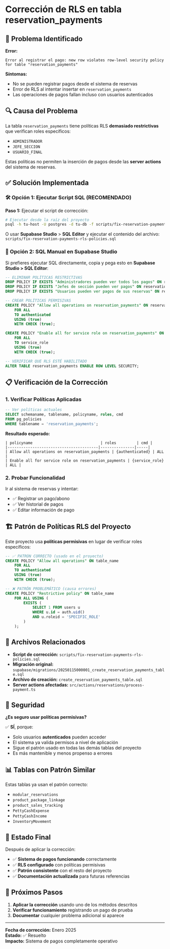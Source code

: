 # Corrección de RLS en tabla reservation_payments

## 🚨 Problema Identificado

**Error:**
```
Error al registrar el pago: new row violates row-level security policy for table "reservation_payments"
```

**Síntomas:**
- No se pueden registrar pagos desde el sistema de reservas
- Error de RLS al intentar insertar en `reservation_payments`
- Las operaciones de pagos fallan incluso con usuarios autenticados

## 🔍 Causa del Problema

La tabla `reservation_payments` tiene políticas RLS **demasiado restrictivas** que verifican roles específicos:
- `ADMINISTRADOR`
- `JEFE_SECCION` 
- `USUARIO_FINAL`

Estas políticas no permiten la inserción de pagos desde las **server actions** del sistema de reservas.

## ✅ Solución Implementada

### 🛠️ Opción 1: Ejecutar Script SQL (RECOMENDADO)

**Paso 1:** Ejecutar el script de corrección:

```bash
# Ejecutar desde la raíz del proyecto
psql -h tu-host -U postgres -d tu-db -f scripts/fix-reservation-payments-rls-policies.sql
```

O usar **Supabase Studio** > **SQL Editor** y ejecutar el contenido del archivo:
`scripts/fix-reservation-payments-rls-policies.sql`

### 🔧 Opción 2: SQL Manual en Supabase Studio

Si prefieres ejecutar SQL directamente, copia y pega esto en **Supabase Studio > SQL Editor**:

```sql
-- ELIMINAR POLÍTICAS RESTRICTIVAS
DROP POLICY IF EXISTS "Administradores pueden ver todos los pagos" ON reservation_payments;
DROP POLICY IF EXISTS "Jefes de sección pueden ver pagos" ON reservation_payments;
DROP POLICY IF EXISTS "Usuarios pueden ver pagos de sus reservas" ON reservation_payments;

-- CREAR POLÍTICAS PERMISIVAS
CREATE POLICY "Allow all operations on reservation_payments" ON reservation_payments
    FOR ALL 
    TO authenticated
    USING (true) 
    WITH CHECK (true);

CREATE POLICY "Enable all for service role on reservation_payments" ON reservation_payments
    FOR ALL 
    TO service_role
    USING (true) 
    WITH CHECK (true);

-- VERIFICAR QUE RLS ESTÉ HABILITADO
ALTER TABLE reservation_payments ENABLE ROW LEVEL SECURITY;
```

## 📋 Verificación de la Corrección

### 1. Verificar Políticas Aplicadas

```sql
-- Ver políticas actuales
SELECT schemaname, tablename, policyname, roles, cmd 
FROM pg_policies 
WHERE tablename = 'reservation_payments';
```

**Resultado esperado:**
```
| policyname                              | roles         | cmd |
|----------------------------------------|---------------|-----|
| Allow all operations on reservation_payments | {authenticated} | ALL |
| Enable all for service role on reservation_payments | {service_role} | ALL |
```

### 2. Probar Funcionalidad

Ir al sistema de reservas y intentar:
- ✅ Registrar un pago/abono
- ✅ Ver historial de pagos
- ✅ Editar información de pago

## 🏗️ Patrón de Políticas RLS del Proyecto

Este proyecto usa **políticas permisivas** en lugar de verificar roles específicos:

```sql
-- ✅ PATRÓN CORRECTO (usado en el proyecto)
CREATE POLICY "Allow all operations" ON table_name
    FOR ALL 
    TO authenticated
    USING (true) 
    WITH CHECK (true);

-- ❌ PATRÓN PROBLEMÁTICO (causa errores)
CREATE POLICY "Restrictive policy" ON table_name
    FOR ALL USING (
        EXISTS (
            SELECT 1 FROM users u 
            WHERE u.id = auth.uid() 
            AND u.roleid = 'SPECIFIC_ROLE'
        )
    );
```

## 📁 Archivos Relacionados

- **Script de corrección:** `scripts/fix-reservation-payments-rls-policies.sql`
- **Migración original:** `supabase/migrations/20250115000001_create_reservation_payments_table.sql`
- **Archivo de creación:** `create_reservation_payments_table.sql`
- **Server actions afectadas:** `src/actions/reservations/process-payment.ts`

## 🔐 Seguridad

**¿Es seguro usar políticas permisivas?**

✅ **SÍ**, porque:
- Solo usuarios **autenticados** pueden acceder
- El sistema ya valida permisos a nivel de aplicación
- Sigue el patrón usado en todas las demás tablas del proyecto
- Es más mantenible y menos propenso a errores

## 📊 Tablas con Patrón Similar

Estas tablas ya usan el patrón correcto:
- `modular_reservations`
- `product_package_linkage`
- `product_sales_tracking`
- `PettyCashExpense`
- `PettyCashIncome`
- `InventoryMovement`

## 🎯 Estado Final

Después de aplicar la corrección:

- ✅ **Sistema de pagos funcionando** correctamente
- ✅ **RLS configurado** con políticas permisivas
- ✅ **Patrón consistente** con el resto del proyecto
- ✅ **Documentación actualizada** para futuras referencias

## 🚀 Próximos Pasos

1. **Aplicar la corrección** usando uno de los métodos descritos
2. **Verificar funcionamiento** registrando un pago de prueba
3. **Documentar** cualquier problema adicional si aparece

---

**Fecha de corrección:** Enero 2025  
**Estado:** ✅ Resuelto  
**Impacto:** Sistema de pagos completamente operativo 